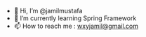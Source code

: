 - 👋 Hi, I’m @jamilmustafa
- 🌱 I’m currently learning Spring Framework
- 📫 How to reach me : wxyjamil@gmail.com

<!---
jamilmustafa/jamilmustafa is a ✨ special ✨ repository because its `README.md` (this file) appears on your GitHub profile.
You can click the Preview link to take a look at your changes.
--->
